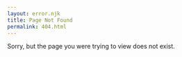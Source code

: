```yaml
---
layout: error.njk
title: Page Not Found
permalink: 404.html
---
```


Sorry, but the page you were trying to view does not exist.
